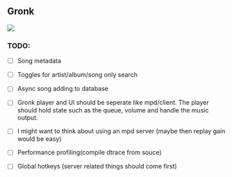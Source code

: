 ## Gronk

![](C:\Users\Bay\AppData\Roaming\marktext\images\2021-12-26-12-21-03-image.png)

### TODO:

- [ ] Song metadata

- [ ] Toggles for artist/album/song only search

- [ ] Async song adding to database

- [ ] Gronk player and UI should be seperate like mpd/client. The player should hold state such as the queue, volume and handle the music output.

- [ ] I might want to think about using an mpd server (maybe then replay gain would be easy)

- [ ] Performance profiling(compile dtrace from souce)

- [ ] Global hotkeys (server related things should come first)
